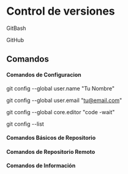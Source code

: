 # Control de versiones
GitBash

GitHub

## Comandos

#### Comandos de Configuracion
git config --global user.name "Tu Nombre"

git config --global user.email "tu@email.com"

git config --global core.editor "code -wait"

git config --list

#### Comandos Básicos de Repositorio

#### Comandos de Repositorio Remoto

#### Comandos de Información